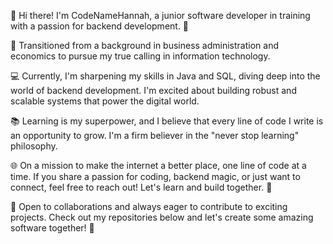 👋 Hi there! I'm CodeNameHannah, a junior software developer in training with a passion for backend development. 🚀

🧠 Transitioned from a background in business administration and economics to pursue my true calling in information technology.

💻 Currently, I'm sharpening my skills in Java and SQL, diving deep into the world of backend development. I'm excited about building robust and scalable systems that power the digital world.

📚 Learning is my superpower, and I believe that every line of code I write is an opportunity to grow. I'm a firm believer in the "never stop learning" philosophy.

🌐 On a mission to make the internet a better place, one line of code at a time. If you share a passion for coding, backend magic, or just want to connect, feel free to reach out! Let's learn and build together. 🤝

🌟 Open to collaborations and always eager to contribute to exciting projects. Check out my repositories below and let's create some amazing software together! 🚀
